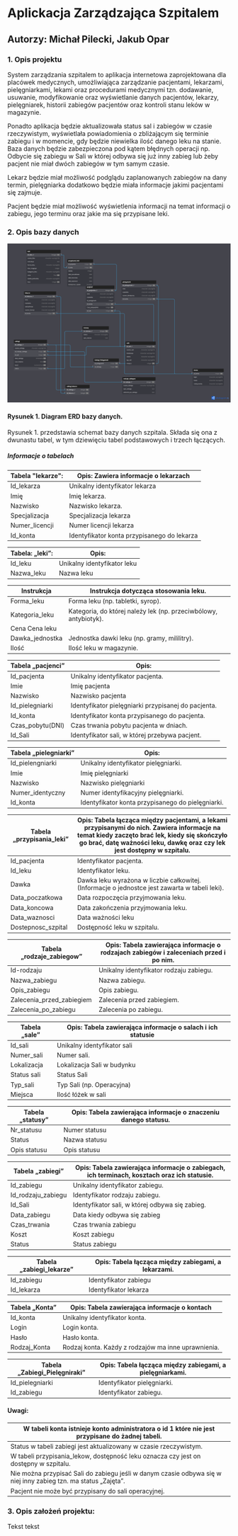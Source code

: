# Aplickacja Zarządzająca Szpitalem

## Autorzy: Michał Pilecki, Jakub Opar

### 1. Opis projektu
System zarządzania szpitalem to aplikacja internetowa zaprojektowana dla placówek medycznych, umożliwiająca zarządzanie pacjentami, lekarzami, pielęgniarkami, lekami oraz procedurami medycznymi tzn. dodawanie, usuwanie, modyfikowanie oraz wyświetlanie danych pacjentów, lekarzy, pielęgniarek, historii zabiegów pacjentów oraz kontroli stanu leków w magazynie.

Ponadto aplikacja będzie aktualizowała status sal i zabiegów w czasie rzeczywistym, wyświetlała powiadomienia o zbliżającym się terminie zabiegu i w momencie, gdy będzie niewielka ilość danego leku na stanie. 
Baza danych będzie zabezpieczona pod kątem błędnych operacji np. Odbycie się zabiegu w Sali w której odbywa się już inny zabieg lub żeby pacjent nie miał dwóch zabiegów w tym samym czasie.
 
Lekarz będzie miał możliwość podglądu zaplanowanych zabiegów na dany termin, pielęgniarka dodatkowo będzie miała informacje jakimi pacjentami się zajmuje. 

Pacjent będzie miał możliwość wyświetlenia informacji na temat informacji o zabiegu, jego terminu oraz jakie ma się przypisane leki. 

### 2. Opis bazy danych
![Diagram](Szpital.png)
#### Rysunek 1. Diagram ERD bazy danych.
Rysunek 1. przedstawia schemat bazy danych szpitala. Składa się ona z dwunastu tabel, w tym dziewięciu tabel podstawowych i trzech łączących.

##### Informacje o tabelach
|Tabela "lekarze":|Opis: Zawiera informacje o lekarzach|
|---|---|
|Id_lekarza|Unikalny identyfikator lekarza|
|Imię	|Imię lekarza.|
|Nazwisko|	Nazwisko lekarza.|
|Specjalizacja|	Specjalizacja lekarza|
|Numer_licencji|	Numer licencji lekarza|
|Id_konta|	Identyfikator konta przypisanego do lekarza


|Tabela: „leki”:|	Opis:|
|---|---|
|Id_leku|	Unikalny identyfikator leku|
|Nazwa_leku|	Nazwa leku|

|Instrukcja|	Instrukcja dotycząca stosowania leku.|
|---|---|
|Forma_leku|	Forma leku (np. tabletki, syrop).|
|Kategoria_leku|	Kategoria, do której należy lek (np. przeciwbólowy, antybiotyk).
|Cena	Cena leku|
|Dawka_jednostka|	Jednostka dawki leku (np. gramy, mililitry).|
|Ilość|	Ilość leku w magazynie.|

| Tabela „pacjenci” | Opis: |
| --- | --- |
| Id_pacjenta | Unikalny identyfikator pacjenta. |
| Imie | Imię pacjenta |
| Nazwisko | Nazwisko pacjenta |
| Id_pielegniarki | Identyfikator pielęgniarki przypisanej do pacjenta. |
| Id_konta | Identyfikator konta przypisanego do pacjenta. |
| Czas_pobytu(DNI) | Czas trwania pobytu pacjenta w dniach. |
| Id_Sali | Identyfikator sali, w której przebywa pacjent. |

| Tabela „pielegniarki” | Opis: |
| --- | --- |
| Id_pielengniarki | Unikalny identyfikator pielęgniarki. |
| Imie | Imię pielęgniarki |
| Nazwisko | Nazwisko pielęgniarki |
| Numer_identyczny | Numer identyfikacyjny pielęgniarki. |
| Id_konta | Identyfikator konta przypisanego do pielęgniarki. |

| Tabela „przypisania_leki” | Opis: Tabela łącząca między pacjentami, a lekami przypisanymi do nich. Zawiera informacje na temat kiedy zaczęto brać lek, kiedy się skończyło go brać, datę ważności leku, dawkę oraz czy lek jest dostępny w szpitalu. |
| --- | --- |
| Id_pacjenta | Identyfikator pacjenta. |
| Id_leku | Identyfikator leku. |
| Dawka | Dawka leku wyrażona w liczbie całkowitej. (Informacje o jednostce jest zawarta w tabeli leki). |
| Data_poczatkowa | Data rozpoczęcia przyjmowania leku. |
| Data_koncowa | Data zakończenia przyjmowania leku. |
| Data_waznosci | Data ważności leku |
| Dostepnosc_szpital | Dostępność leku w szpitalu. |

| Tabela „rodzaje_zabiegow” | Opis: Tabela zawierająca informacje o rodzajach zabiegów i zaleceniach przed i po nim. |
| --- | --- |
| Id-rodzaju | Unikalny identyfikator rodzaju zabiegu. |
| Nazwa_zabiegu | Nazwa zabiegu. |
| Opis_zabiegu | Opis zabiegu. |
| Zalecenia_przed_zabiegiem | Zalecenia przed zabiegiem. |
| Zalecenia_po_zabiegu | Zalecenia po zabiegu. |

| Tabela „sale” | Opis: Tabela zawierająca informacje o salach i ich statusie |
| --- | --- |
| Id_sali | Unikalny identyfikator sali |
| Numer_sali | Numer sali. |
| Lokalizacja | Lokalizacja Sali w budynku |
| Status sali | Status Sali |
| Typ_sali | Typ Sali (np. Operacyjna) |
| Miejsca | Ilość łóżek w sali |

| Tabela „statusy” | Opis: Tabela zawierająca informacje o znaczeniu danego statusu. |
| --- | --- |
| Nr_statusu | Numer statusu |
| Status | Nazwa statusu |
| Opis statusu | Opis statusu |

| Tabela „zabiegi” | Opis: Tabela zawierająca informacje o zabiegach, ich terminach, kosztach oraz ich statusie. |
| --- | --- |
| Id_zabiegu | Unikalny identyfikator zabiegu. |
| Id_rodzaju_zabiegu | Identyfikator rodzaju zabiegu. |
| Id_Sali | Identyfikator sali, w której odbywa się zabieg. |
| Data_zabiegu | Data kiedy odbywa się zabieg |
| Czas_trwania | Czas trwania zabiegu |
| Koszt | Koszt zabiegu |
| Status | Status zabiegu |

| Tabela „zabiegi_lekarze” | Opis: Tabela łącząca między zabiegami, a lekarzami. |
| --- | --- |
| Id_zabiegu | Identyfikator zabiegu |
| Id_lekarza | Identyfikator lekarza |

| Tabela „Konta” | Opis: Tabela zawierająca informacje o kontach |
| --- | --- |
| Id_konta | Unikalny identyfikator konta. |
| Login | Login konta. |
| Hasło | Hasło konta. |
| Rodzaj_Konta | Rodzaj konta. Każdy z rodzajów ma inne uprawnienia. |

| Tabela „Zabiegi_Pielęgniraki” | Opis: Tabela łącząca między zabiegami, a pielęgniarkami. |
| --- | --- |
| Id_pielegniarki | Identyfikator pielęgniarki. |
| Id_zabiegu | Identyfikator zabiegu. |

#### Uwagi:
|W tabeli konta istnieje konto administratora o id 1 które nie jest przypisane do żadnej tabeli.|
|---|
|Status w tabeli zabiegi jest aktualizowany w czasie rzeczywistym.|
|W tabeli przypisania_lekow, dostępność leku oznacza czy jest on dostępny w szpitalu.|
|Nie można przypisać Sali do zabiegu jeśli w danym czasie odbywa się w niej inny zabieg tzn. ma status „Zajęta”.|
|Pacjent nie może być przypisany do sali operacyjnej.|

### 3. Opis założeń projektu:
Tekst tekst

